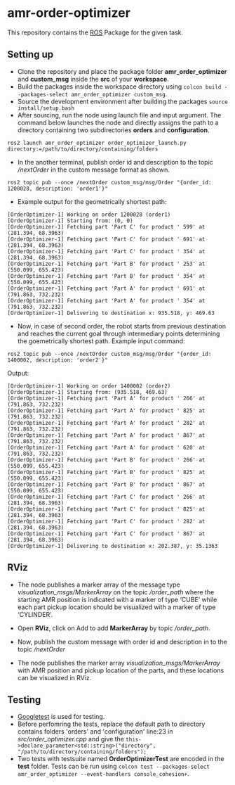 # amr-order-optimizer
This repository contains the [ROS](https://www.ros.org/) Package for the given task.

## Setting up
- Clone the repository and place the package folder **amr_order_optimizer** and **custom_msg** inside the **src** of your **workspace**.
- Build the packages inside the workspace directory using `colcon build --packages-select amr_order_optimizer custom_msg`.
- Source the development environment after building the packages `source install/setup.bash`
- After sourcing, run the node using launch file and input argument. The command below launches the node and directly assigns the path to a directory containing two subdirectories **orders** and **configuration**.
```
ros2 launch amr_order_optimizer order_optimizer_launch.py directory:=/path/to/directory/containing/folders
```
- In the another terminal, publish order id and description to the topic */nextOrder* in the custom message format as shown.
```
ros2 topic pub --once /nextOrder custom_msg/msg/Order "{order_id: 1200028, description: 'order1'}"
```
- Example output for the geometrically shortest path: 
```
[OrderOptimizer-1] Working on order 1200028 (order1)
[OrderOptimizer-1] Starting from: (0, 0)
[OrderOptimizer-1] Fetching part 'Part C' for product ' 599' at (281.394, 68.3963)
[OrderOptimizer-1] Fetching part 'Part C' for product ' 691' at (281.394, 68.3963)
[OrderOptimizer-1] Fetching part 'Part C' for product ' 354' at (281.394, 68.3963)
[OrderOptimizer-1] Fetching part 'Part B' for product ' 253' at (550.099, 655.423)
[OrderOptimizer-1] Fetching part 'Part B' for product ' 354' at (550.099, 655.423)
[OrderOptimizer-1] Fetching part 'Part A' for product ' 691' at (791.863, 732.232)
[OrderOptimizer-1] Fetching part 'Part A' for product ' 354' at (791.863, 732.232)
[OrderOptimizer-1] Delivering to destination x: 935.518, y: 469.63
```

- Now, in case of second order, the robot starts from previous destination and reaches the current goal through intermediary points determining the goemetrically shortest path. Example input command:
```
ros2 topic pub --once /nextOrder custom_msg/msg/Order "{order_id: 1400002, description: 'order2'}"
```
Output:
```
[OrderOptimizer-1] Working on order 1400002 (order2)
[OrderOptimizer-1] Starting from: (935.518, 469.63)
[OrderOptimizer-1] Fetching part 'Part A' for product ' 266' at (791.863, 732.232)
[OrderOptimizer-1] Fetching part 'Part A' for product ' 825' at (791.863, 732.232)
[OrderOptimizer-1] Fetching part 'Part A' for product ' 282' at (791.863, 732.232)
[OrderOptimizer-1] Fetching part 'Part A' for product ' 867' at (791.863, 732.232)
[OrderOptimizer-1] Fetching part 'Part A' for product ' 620' at (791.863, 732.232)
[OrderOptimizer-1] Fetching part 'Part B' for product ' 266' at (550.099, 655.423)
[OrderOptimizer-1] Fetching part 'Part B' for product ' 825' at (550.099, 655.423)
[OrderOptimizer-1] Fetching part 'Part B' for product ' 867' at (550.099, 655.423)
[OrderOptimizer-1] Fetching part 'Part C' for product ' 266' at (281.394, 68.3963)
[OrderOptimizer-1] Fetching part 'Part C' for product ' 825' at (281.394, 68.3963)
[OrderOptimizer-1] Fetching part 'Part C' for product ' 282' at (281.394, 68.3963)
[OrderOptimizer-1] Fetching part 'Part C' for product ' 867' at (281.394, 68.3963)
[OrderOptimizer-1] Delivering to destination x: 202.387, y: 35.1363
```

## RViz
- The node publishes a marker array of the message type *visualization_msgs/MarkerArray* on the topic */order_path* where the starting AMR position is indicated with a marker of type ‘CUBE’ while each part pickup location should be visualized with a marker of type ‘CYLINDER’.

- Open **RViz**, click on Add to add **MarkerArray** by topic */order_path*.
- Now, publish the custom message with order id and description in to the topic */nextOrder*
- The node publishes the marker array *visualization_msgs/MarkerArray* with AMR position and pickup location of the parts, and these locations can be visualized in RViz.

## Testing
- [Googletest](https://github.com/google/googletest) is used for testing.
- Before perfomring the tests, replace the default path to directory contains folders 'orders' and 'configuration' line:23 in *src/order_optimizer.cpp* and give the `this->declare_parameter<std::string>("directory", "/path/to/directory/containing/folders");` 
- Two tests with testsuite named **OrderOptimizerTest** are encoded in the **test** folder. Tests can be run using `colcon test --packages-select amr_order_optimizer --event-handlers console_cohesion+`.


